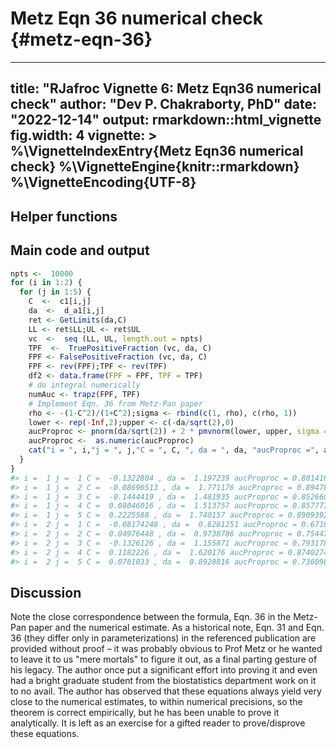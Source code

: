 # Metz Eqn 36 numerical check {#metz-eqn-36}


---
title: "RJafroc Vignette 6: Metz Eqn36 numerical check"
author: "Dev P. Chakraborty, PhD"
date: "2022-12-14"
output: rmarkdown::html_vignette
fig.width: 4
vignette: >
  %\VignetteIndexEntry{Metz Eqn36 numerical check}
  %\VignetteEngine{knitr::rmarkdown}
  %\VignetteEncoding{UTF-8}
---
  


## Helper functions




## Main code and output
  

```r
npts <-  10000
for (i in 1:2) {
  for (j in 1:5) {
    C  <-  c1[i,j]
    da  <-  d_a1[i,j]
    ret <- GetLimits(da,C)
    LL <- ret$LL;UL <- ret$UL
    vc  <-  seq (LL, UL, length.out = npts)
    TPF  <-  TruePositiveFraction (vc, da, C)
    FPF <- FalsePositiveFraction (vc, da, C)
    FPF <- rev(FPF);TPF <- rev(TPF)
    df2 <- data.frame(FPF = FPF, TPF = TPF)
    # do integral numerically
    numAuc <- trapz(FPF, TPF)
    # Implement Eqn. 36 from Metz-Pan paper 
    rho <- -(1-C^2)/(1+C^2);sigma <- rbind(c(1, rho), c(rho, 1))
    lower <- rep(-Inf,2);upper <- c(-da/sqrt(2),0)
    aucProproc <- pnorm(da/sqrt(2)) + 2 * pmvnorm(lower, upper, sigma = sigma)
    aucProproc <-  as.numeric(aucProproc)
    cat("i = ", i,"j = ", j,"C = ", C, ", da = ", da, "aucProproc =", aucProproc, "Norm. Diff. = ", (aucProproc-numAuc)/aucProproc,"\n")
  }
}
#> i =  1 j =  1 C =  -0.1322804 , da =  1.197239 aucProproc = 0.8014164 Norm. Diff. =  3.520017e-08 
#> i =  1 j =  2 C =  -0.08696513 , da =  1.771176 aucProproc = 0.8947898 Norm. Diff. =  4.741875e-08 
#> i =  1 j =  3 C =  -0.1444419 , da =  1.481935 aucProproc = 0.8526605 Norm. Diff. =  3.515431e-08 
#> i =  1 j =  4 C =  0.08046016 , da =  1.513757 aucProproc = 0.8577776 Norm. Diff. =  4.971428e-08 
#> i =  1 j =  5 C =  0.2225588 , da =  1.740157 aucProproc = 0.8909392 Norm. Diff. =  2.699855e-08 
#> i =  2 j =  1 C =  -0.08174248 , da =  0.6281251 aucProproc = 0.6716574 Norm. Diff. =  2.801793e-08 
#> i =  2 j =  2 C =  0.04976448 , da =  0.9738786 aucProproc = 0.7544739 Norm. Diff. =  5.275242e-08 
#> i =  2 j =  3 C =  -0.1326126 , da =  1.155871 aucProproc = 0.7931787 Norm. Diff. =  3.472577e-08 
#> i =  2 j =  4 C =  0.1182226 , da =  1.620176 aucProproc = 0.8740274 Norm. Diff. =  3.922161e-08 
#> i =  2 j =  5 C =  0.0781033 , da =  0.8928816 aucProproc = 0.7360989 Norm. Diff. =  3.798459e-08
```


## Discussion

Note the close correspondence between the formula, Eqn. 36 in the Metz-Pan paper and the numerical estimate. As a historical note, Eqn. 31 and Eqn. 36 (they differ only in parameterizations) in the referenced publication are provided without proof – it was probably obvious to Prof Metz or he wanted to leave it to us "mere mortals" to figure it out, as a final parting gesture of his legacy. The author once put a significant effort into proving it and even had a bright graduate student from the biostatistics department work on it to no avail. The author has observed that these equations always yield very close to the numerical estimates, to within numerical precisions, so the theorem is correct empirically, but he has been unable to prove it analytically. It is left as an exercise for a gifted reader to prove/disprove these equations.
